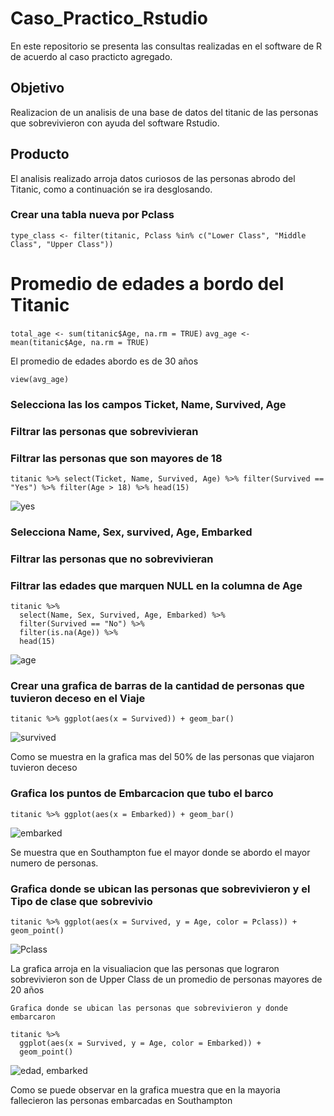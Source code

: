 # Caso_Practico_Rstudio
En este repositorio se presenta las consultas realizadas en el software de R  de acuerdo al caso practicto agregado.


## Objetivo
Realizacion de un analisis de una base de datos del titanic de las  personas que sobrevivieron con ayuda del software Rstudio.

## Producto

El analisis realizado arroja datos curiosos de las personas abrodo del Titanic, como a continuación se ira desglosando.

### Crear una tabla nueva por Pclass 

`type_class <- filter(titanic, Pclass %in% c("Lower Class", "Middle Class", "Upper Class"))`


# Promedio de edades a bordo del Titanic

`total_age <- sum(titanic$Age, na.rm = TRUE)`
`avg_age <- mean(titanic$Age, na.rm = TRUE)`

El promedio de edades abordo es de 30 años

`view(avg_age)`

### Selecciona las los campos  Ticket, Name, Survived, Age
### Filtrar las personas que sobrevivieran 
### Filtrar las personas que son mayores de 18

`titanic %>%
  select(Ticket, Name, Survived, Age) %>%
  filter(Survived == "Yes") %>%
  filter(Age > 18) %>%
  head(15)`

  ![yes](https://github.com/user-attachments/assets/0b9888e6-06b7-4332-a660-74b97b3dda47)


### Selecciona Name, Sex, survived, Age, Embarked
### Filtrar las personas que no sobrevivieran 
### Filtrar las edades que marquen NULL en la columna de Age

```
titanic %>%
  select(Name, Sex, Survived, Age, Embarked) %>%
  filter(Survived == "No") %>%
  filter(is.na(Age)) %>%
  head(15)
```


![age](https://github.com/user-attachments/assets/729ed50f-eb5f-44d6-90fc-84ae31ffcf3e)


### Crear una grafica de barras de la cantidad de personas que tuvieron deceso en el Viaje  

`titanic %>%
  ggplot(aes(x = Survived)) +
  geom_bar()`

![survived](https://github.com/user-attachments/assets/d623b754-2b93-4b4f-95a2-c282672176d0)


Como se muestra en la grafica mas del 50% de las personas que viajaron tuvieron deceso 

### Grafica los puntos de Embarcacion que tubo el barco

`titanic %>%
  ggplot(aes(x = Embarked)) +
  geom_bar()`

![embarked](https://github.com/user-attachments/assets/0ea4174f-1f71-4e74-a40f-dd472cfcedf5)
  

Se muestra que en Southampton fue el mayor donde se abordo el mayor numero de personas.
  
### Grafica donde se ubican las personas que sobrevivieron y el Tipo de clase que sobrevivio

`titanic %>%
  ggplot(aes(x = Survived, y = Age, color = Pclass)) + 
  geom_point()`


![Pclass](https://github.com/user-attachments/assets/2780a18e-cc26-42ba-b90b-8492cd09f0a9)


La grafica arroja en la visualiacion que las personas que lograron sobrevivieron son de Upper Class  de un promedio de personas mayores de 20 años




 `Grafica donde se ubican las personas que sobrevivieron y donde embarcaron`


```
titanic %>%
  ggplot(aes(x = Survived, y = Age, color = Embarked)) + 
  geom_point()
  ```

  

![edad, embarked](https://github.com/user-attachments/assets/f629d114-4694-482f-bb22-ac5ed6772a24)


  Como se puede observar en la grafica muestra que en la mayoria fallecieron las personas embarcadas en Southampton

